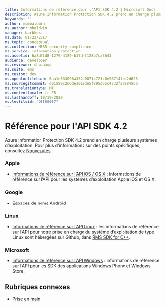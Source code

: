 ```yaml
---
title: Informations de référence pour l'API SDK 4.2 | Microsoft Docs
description: Azure Information Protection SDK 4.2 prend en charge plusieurs systèmes d’exploitation, notamment Android, iOS, OS X, Linux, Windows Phone et Windows Store.
keywords: ''
author: msmbaldwin
ms.author: mbaldwin
manager: barbkess
ms.date: 01/23/2017
ms.topic: conceptual
ms.collection: M365-security-compliance
ms.service: information-protection
ms.assetid: 6a8df1d8-1279-4189-b17d-f128b7ca5643
audience: developer
ms.reviewer: shubhamp
ms.suite: ems
ms.custom: dev
ms.openlocfilehash: 6aa1e633096a332b0071c721c0e96714fdd2d625
ms.sourcegitcommit: d01580c266de1019de5f895d65c4732f2c98456b
ms.translationtype: MT
ms.contentlocale: fr-FR
ms.lasthandoff: 10/19/2020
ms.locfileid: "95568067"
---
```

# <a name="api-sdk-42-reference"></a>Référence pour l'API SDK 4.2

Azure Information Protection SDK 4.2 prend en charge plusieurs systèmes d’exploitation. Pour plus d’informations sur des points spécifiques, consultez [Nouveautés](release-notes.md).

### <a name="apple"></a>Apple
- [Informations de référence sur l’API iOS / OS X](/previous-versions/windows/desktop/msipcthin2/ios) : informations de référence sur l’API pour les systèmes d’exploitation Apple iOS et OS X.

### <a name="google"></a>Google
- [Espaces de noms Android](/previous-versions/windows/desktop/msipcthin2/android)

### <a name="linux"></a>Linux
- [Informations de référence sur l’API Linux](linux-c-api-reference.md) : les informations de référence sur l’API pour notre prise en charge du système d’exploitation de type Linux sont hébergées sur Github, dans [RMS SDK for C++](https://azuread.github.io/rms-sdk-for-cpp/annotated.html).

### <a name="microsoft"></a>Microsoft
- [Informations de référence sur l’API Windows](/previous-versions/windows/desktop/msipcthin2/winrt) : informations de référence sur l’API pour les SDK des applications Windows Phone et Windows Store.

## <a name="related-topics"></a>Rubriques connexes

* [Prise en main](get-started.md)